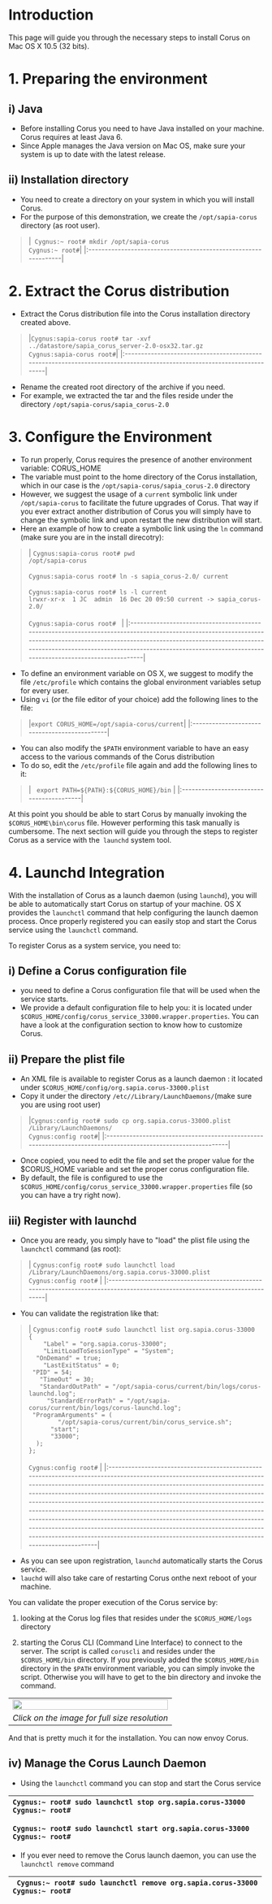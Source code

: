 # Introduction #

This page will guide you through the necessary steps to install Corus on Mac OS X 10.5 (32 bits).


# 1. Preparing the environment #

## i) Java ##
  * Before installing Corus you need to have Java installed on your machine. Corus requires at least Java 6.
  * Since Apple manages the Java version on Mac OS, make sure your system is up to date with the latest release.

## ii) Installation directory ##
  * You need to create a directory on your system in which you will install Corus.
  * For the purpose of this demonstration, we create the `/opt/sapia-corus` directory (as root user).
> |` Cygnus:~ root# mkdir /opt/sapia-corus`<br />` Cygnus:~ root# `|
|:---------------------------------------------------------------|


# 2. Extract the Corus distribution #
  * Extract the Corus distribution file into the Corus installation directory created above.
> |` Cygnus:sapia-corus root# tar -xvf ../datastore/sapia_corus_server-2.0-osx32.tar.gz `<br />` Cygnus:sapia-corus root# `|
|:-----------------------------------------------------------------------------------------------------------------------|

  * Rename the created root directory of the archive if you need.
  * For example, we extracted the tar and the files reside under the directory `/opt/sapia-corus/sapia_corus-2.0`


# 3. Configure the Environment #
  * To run properly, Corus requires the presence of another environment variable: CORUS\_HOME
  * The variable must point to the home directory of the Corus installation, which in our case is the `/opt/sapia-corus/sapia_corus-2.0` directory
  * However, we suggest the usage of a `current` symbolic link under `/opt/sapia-corus` to facilitate the future upgrades of Corus. That way if you ever extract another distribution of Corus you will simply have to change the symbolic link and upon restart the new distribution will start.
  * Here an example of how to create a symbolic link using the `ln` command (make sure you are in the install direcotry):

> | `Cygnus:sapia-corus root# pwd`<br />`/opt/sapia-corus`<br /><br />`Cygnus:sapia-corus root# ln -s sapia_corus-2.0/ current`<br /><br />`Cygnus:sapia-corus root# ls -l current`<br />`lrwxr-xr-x  1 JC  admin  16 Dec 20 09:50 current -> sapia_corus-2.0/`<br /><br />`Cygnus:sapia-corus root# ` |
|:---------------------------------------------------------------------------------------------------------------------------------------------------------------------------------------------------------------------------------------------------------------------------------------------------|

  * To define an environment variable on OS X, we suggest to modify the file `/etc/profile` which contains the global environment variables setup for every user.
  * Using `vi` (or the file editor of your choice) add the following lines to the file:
> |` export CORUS_HOME=/opt/sapia-corus/current `|
|:---------------------------------------------|

  * You can also modify the `$PATH` environment variable to have an easy access to the various commands of the Corus distribution
  * To do so, edit the `/etc/profile` file again and add the following lines to it:
> | ` export PATH=${PATH}:${CORUS_HOME}/bin` |
|:-----------------------------------------|

At this point you should be able to start Corus by manually invoking the `$CORUS_HOME\bin\corus` file. However performing this task manually is cumbersome. The next section will guide you through the steps to register Corus as a service with the` launchd` system tool.


# 4. Launchd Integration #
With the installation of Corus as a launch daemon (using `launchd`), you will be able to automatically start Corus on startup of your machine. OS X provides the `launchctl` command that help configuring the launch daemon process. Once properly registered you can easily stop and start the Corus service using the `launchctl` command.

To register Corus as a system service, you need to:
## i) Define a Corus configuration file ##
  * you need to define a Corus configuration file that will be used when the service starts.
  * We provide a default configuration file to help you: it is located under `$CORUS_HOME/config/corus_service_33000.wrapper.properties`. You can have a look at the configuration section to know how to customize Corus.

## ii) Prepare the plist file ##
  * An XML file is available to register Corus as a launch daemon : it located under `$CORUS_HOME/config/org.sapia.corus-33000.plist`
  * Copy it under the directory `/etc//Library/LaunchDaemons/`(make sure you are using root user)
> |` Cygnus:config root# sudo cp org.sapia.corus-33000.plist /Library/LaunchDaemons/ `<br />`Cygnus:config root#`|
|:-------------------------------------------------------------------------------------------------------------|

  * Once copied, you need to edit the file and set the proper value for the $CORUS\_HOME variable and set the proper corus configuration file.
  * By default, the file is configured to use the `$CORUS_HOME/config/corus_service_33000.wrapper.properties` file (so you can have a try right now).

## iii) Register with launchd ##
  * Once you are ready, you simply have to "load" the plist file using the `launchctl` command (as root):

> | ` Cygnus:config root# sudo launchctl load /Library/LaunchDaemons/org.sapia.corus-33000.plist `<br />` Cygnus:config root# ` |
|:----------------------------------------------------------------------------------------------------------------------------|

  * You can validate the registration like that:

> | ` Cygnus:config root# sudo launchctl list org.sapia.corus-33000 `<br />` { `<br />` 	"Label" = "org.sapia.corus-33000"; `<br />` 	"LimitLoadToSessionType" = "System"; `<br />` 	"OnDemand" = true; `<br />` 	"LastExitStatus" = 0; `<br />` 	"PID" = 54; `<br />` 	"TimeOut" = 30; `<br />` 	"StandardOutPath" = "/opt/sapia-corus/current/bin/logs/corus-launchd.log"; `<br />` 	 "StandardErrorPath" = "/opt/sapia-corus/current/bin/logs/corus-launchd.log"; `<br />` 	"ProgramArguments" = ( `<br />` 		"/opt/sapia-corus/current/bin/corus_service.sh"; `<br />` 		"start"; `<br />` 		"33000"; `<br />` 	); `<br />` }; `<br /><br />` Cygnus:config root# ` |
|:--------------------------------------------------------------------------------------------------------------------------------------------------------------------------------------------------------------------------------------------------------------------------------------------------------------------------------------------------------------------------------------------------------------------------------------------------------------------------------------------------------------------------------------------------------------------------------------------------------------------------------------------------------------------|


  * As you can see upon registration, `launchd` automatically starts the Corus service.
  * `lauchd` will also take care of restarting Corus onthe next reboot of your machine.


You can validate the proper execution of the Corus service by:

1. looking at the Corus log files that resides under the `$CORUS_HOME/logs` directory

2. starting the Corus CLI (Command Line Interface) to connect to the server. The script is called `coruscli` and resides under the `$CORUS_HOME/bin` directory. If you previously added the `$CORUS_HOME/bin` directory in the `$PATH` environment variable, you can simply invoke the script. Otherwise you will have to get to the bin directory and invoke the command.

<table width='50%'>
<tr><td>
<a href='http://sapia.googlecode.com/svn/wiki/resources/ScreenShot_OSXSLeopard_CorusCLI.jpg'><img width='100%' src='http://sapia.googlecode.com/svn/wiki/resources/ScreenShot_OSXLeopard_CorusCLI.jpg' /></a>
</td></tr>
<tr align='center'><td><i>Click on the image for full size resolution</i></td></tr>
</table>

And that is pretty much it for the installation. You can now envoy Corus.

## iv) Manage the Corus Launch Daemon ##
  * Using the `launchctl` command you can stop and start the Corus service

| `Cygnus:~ root# sudo launchctl stop org.sapia.corus-33000` <br /> `Cygnus:~ root#  ` <br /><br /> `Cygnus:~ root# sudo launchctl start org.sapia.corus-33000` <br /> `Cygnus:~ root#  ` |
|:----------------------------------------------------------------------------------------------------------------------------------------------------------------------------------------|

  * If you ever need to remove the Corus launch daemon, you can use the `launchctl remove` command

| ` Cygnus:~ root# sudo launchctl remove org.sapia.corus-33000` <br /> `Cygnus:~ root#` |
|:--------------------------------------------------------------------------------------|

